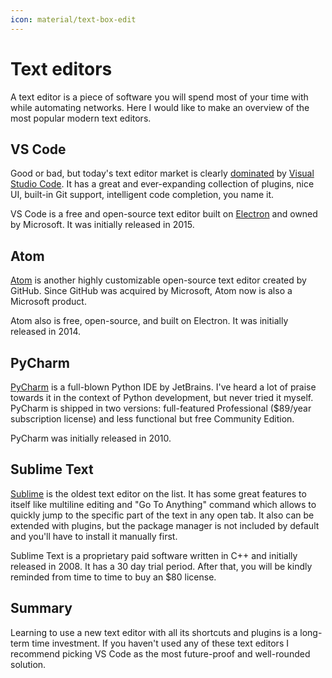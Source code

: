 ```yaml
---
icon: material/text-box-edit
---
```


# Text editors

A text editor is a piece of software you will spend most of your time with while automating networks. Here I would like to make an overview of the most popular modern text editors.

## VS Code

Good or bad, but today's text editor market is clearly [dominated](https://blog.robenkleene.com/2020/09/21/the-era-of-visual-studio-code/) by [Visual Studio Code](https://code.visualstudio.com/). It has a great and ever-expanding collection of plugins, nice UI, built-in Git support, intelligent code completion, you name it.

VS Code is a free and open-source text editor built on [Electron](https://www.electronjs.org/) and owned by Microsoft. It was initially released in 2015.

## Atom

[Atom](https://atom.io/) is another highly customizable open-source text editor created by GitHub. Since GitHub was acquired by Microsoft, Atom now is also a Microsoft product.

Atom also is free, open-source, and built on Electron. It was initially released in 2014.

## PyCharm

[PyCharm](https://www.jetbrains.com/pycharm/) is a full-blown Python IDE by JetBrains. I've heard a lot of praise towards it in the context of Python development, but never tried it myself. PyCharm is shipped in two versions: full-featured Professional ($89/year subscription license) and less functional but free Community Edition.

PyCharm was initially released in 2010.

## Sublime Text

[Sublime](https://www.sublimetext.com/) is the oldest text editor on the list. It has some great features to itself like multiline editing and "Go To Anything" command which allows to quickly jump to the specific part of the text in any open tab. It also can be extended with plugins, but the package manager is not included by default and you'll have to install it manually first.

Sublime Text is a proprietary paid software written in C++ and initially released in 2008. It has a 30 day trial period. After that, you will be kindly reminded from time to time to buy an $80 license.

## Summary

Learning to use a new text editor with all its shortcuts and plugins is a long-term time investment. If you haven't used any of these text editors I recommend picking VS Code as the most future-proof and well-rounded solution.